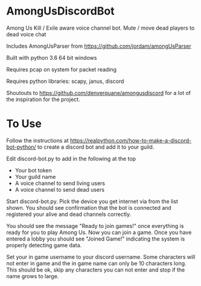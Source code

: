 # AmongUsDiscordBot
Among Us Kill / Exile aware voice channel bot. Mute / move dead players to dead voice chat

Includes AmongUsParser from https://github.com/jordam/amongUsParser

Built with python 3.6 64 bit windows

Requires pcap on system for packet reading

Requires python libraries: scapy, janus, discord

Shoutouts to https://github.com/denverquane/amongusdiscord for a lot of the inspiration for the project.

To Use
======
Follow the instructions at https://realpython.com/how-to-make-a-discord-bot-python/ to create a discord bot and add it to your guild.

Edit discord-bot.py to add in the following at the top

* Your bot token
* Your guild name
* A voice channel to send living users
* A voice channel to send dead users

Start discord-bot.py. Pick the device you get internet via from the list shown. You should see confirmation that the bot is connected and registered your alive and dead channels correctly. 

You should see the message "Ready to join games!" once everything is ready for you to play Among Us. Now you can join a game. Once you have entered a lobby you should see "Joined Game!" indicating the system is properly detecting game data.

Set your in game username to your discord username. Some characters will not enter in game and the in game name can only be 10 characters long. This should be ok, skip any characters you can not enter and stop if the name grows to large.
